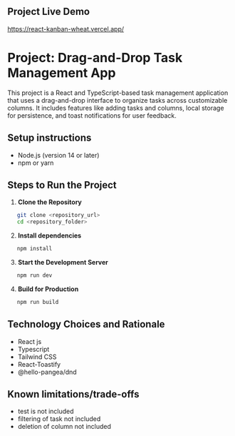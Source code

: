 ## Project Live Demo

https://react-kanban-wheat.vercel.app/

# Project: Drag-and-Drop Task Management App

This project is a React and TypeScript-based task management application that uses a drag-and-drop interface to organize tasks across customizable columns. It includes features like adding tasks and columns, local storage for persistence, and toast notifications for user feedback.

## Setup instructions

- Node.js (version 14 or later)
- npm or yarn

## Steps to Run the Project

1. **Clone the Repository**

```bash
   git clone <repository_url>
   cd <repository_folder>
```

2. **Install dependencies**

```bash
   npm install
```

3. **Start the Development Server**

```bash
   npm run dev
```

4. **Build for Production**

```bash
   npm run build
```

## Technology Choices and Rationale

- React js
- Typescript
- Tailwind CSS
- React-Toastify
- @hello-pangea/dnd

## Known limitations/trade-offs

- test is not included
- filtering of task not included
- deletion of column not included
